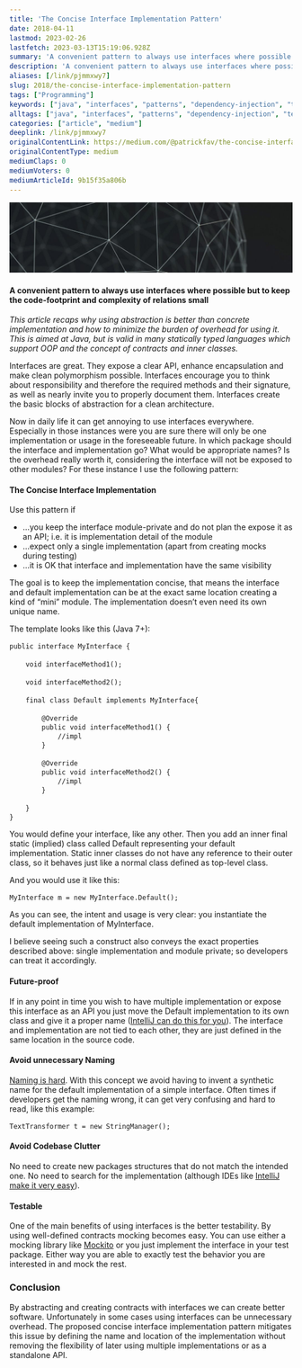 ```yaml
---
title: 'The Concise Interface Implementation Pattern'
date: 2018-04-11
lastmod: 2023-02-26
lastfetch: 2023-03-13T15:19:06.928Z
summary: 'A convenient pattern to always use interfaces where possible but to keep the code-footprint and complexity of relations small'
description: 'A convenient pattern to always use interfaces where possible but to keep the code-footprint and complexity of relations small'
aliases: [/link/pjmmxwy7]
slug: 2018/the-concise-interface-implementation-pattern
tags: ["Programming"]
keywords: ["java", "interfaces", "patterns", "dependency-injection", "testing"]
alltags: ["java", "interfaces", "patterns", "dependency-injection", "testing", "Programming", "medium"]
categories: ["article", "medium"]
deeplink: /link/pjmmxwy7
originalContentLink: https://medium.com/@patrickfav/the-concise-interface-implementation-pattern-9b15f35a806b
originalContentType: medium
mediumClaps: 0
mediumVoters: 0
mediumArticleId: 9b15f35a806b
---
```

![](article_19e386ffa7c7e9d1c5267b3a.jpeg)

#### A convenient pattern to always use interfaces where possible but to keep the code-footprint and complexity of relations small

_This article recaps why using abstraction is better than concrete implementation and how to minimize the burden of overhead for using it. This is aimed at Java, but is valid in many statically typed languages which support OOP and the concept of contracts and inner classes._

Interfaces are great. They expose a clear API, enhance encapsulation and make clean polymorphism possible. Interfaces encourage you to think about responsibility and therefore the required methods and their signature, as well as nearly invite you to properly document them. Interfaces create the basic blocks of abstraction for a clean architecture.

Now in daily life it can get annoying to use interfaces everywhere. Especially in those instances were you are sure there will only be one implementation or usage in the foreseeable future. In which package should the interface and implementation go? What would be appropriate names? Is the overhead really worth it, considering the interface will not be exposed to other modules? For these instance I use the following pattern:

#### The Concise Interface Implementation

Use this pattern if

*   …you keep the interface module-private and do not plan the expose it as an API; i.e. it is implementation detail of the module
*   …expect only a single implementation (apart from creating mocks during testing)
*   …it is OK that interface and implementation have the same visibility

The goal is to keep the implementation concise, that means the interface and default implementation can be at the exact same location creating a kind of “mini” module. The implementation doesn’t even need its own unique name.

The template looks like this (Java 7+):

```
public interface MyInterface {

    void interfaceMethod1();  
  
    void interfaceMethod2();

    final class Default implements MyInterface{

        @Override  
        public void interfaceMethod1() {  
            //impl  
        }

        @Override  
        public void interfaceMethod2() {  
            //impl  
        }

    }  
}
```

You would define your interface, like any other. Then you add an inner final static (implied) class called Default representing your default implementation. Static inner classes do not have any reference to their outer class, so it behaves just like a normal class defined as top-level class.

And you would use it like this:

```
MyInterface m = new MyInterface.Default();
```

As you can see, the intent and usage is very clear: you instantiate the default implementation of MyInterface.

I believe seeing such a construct also conveys the exact properties described above: single implementation and module private; so developers can treat it accordingly.

#### Future-proof

If in any point in time you wish to have multiple implementation or expose this interface as an API you just move the Default implementation to its own class and give it a proper name ([IntelliJ can do this for you](https://www.jetbrains.com/help/idea/move-inner-to-upper-level-dialog-for-java.html)). The interface and implementation are not tied to each other, they are just defined in the same location in the source code.

#### Avoid unnecessary Naming

[Naming is hard](https://martinfowler.com/bliki/TwoHardThings.html). With this concept we avoid having to invent a synthetic name for the default implementation of a simple interface. Often times if developers get the naming wrong, it can get very confusing and hard to read, like this example:

```
TextTransformer t = new StringManager();
```

#### Avoid Codebase Clutter

No need to create new packages structures that do not match the intended one. No need to search for the implementation (although IDEs like [IntelliJ make it very easy](https://www.jetbrains.com/help/idea/navigating-to-super-method-or-implementation.html)).

#### Testable

One of the main benefits of using interfaces is the better testability. By using well-defined contracts mocking becomes easy. You can use either a mocking library like [Mockito](http://site.mockito.org/) or you just implement the interface in your test package. Either way you are able to exactly test the behavior you are interested in and mock the rest.

### Conclusion

By abstracting and creating contracts with interfaces we can create better software. Unfortunately in some cases using interfaces can be unnecessary overhead. The proposed concise interface implementation pattern mitigates this issue by defining the name and location of the implementation without removing the flexibility of later using multiple implementations or as a standalone API.


